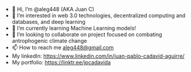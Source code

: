 - 👋 Hi, I’m @aleg448 (AKA Juan C) 
- 👀 I’m interested in web 3.0 technologies, decentralized computing and databases, and deep learning
- 🌱 I’m currently learning Machine Learning models!
- 💞️ I’m looking to collaborate on project focused on combating antrophogenic climate change
- 📫 How to reach me aleg448@gmail.com
-    My linkedIn: https://www.linkedin.com/in/juan-pablo-cadavid-aguirre/
-    My portfolio: https://linktr.ee/jpcadavida

<!---
aleg448/aleg448 is a ✨ special ✨ repository because its `README.md` (this file) appears on your GitHub profile.
You can click the Preview link to take a look at your changes.
--->
